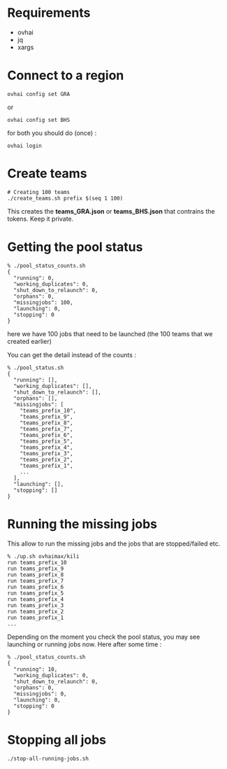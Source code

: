 # Requirements

- ovhai
- jq
- xargs

# Connect to a region

```
ovhai config set GRA
```

or 

```
ovhai config set BHS
````

for both you should do (once) : 

```
ovhai login
````

# Create teams

````
# Creating 100 teams
./create_teams.sh prefix $(seq 1 100)
````

This creates the **teams_GRA.json** or **teams_BHS.json** that contrains the tokens. Keep it private.

# Getting the pool status 

````
% ./pool_status_counts.sh 
{
  "running": 0,
  "working_duplicates": 0,
  "shut_down_to_relaunch": 0,
  "orphans": 0,
  "missingjobs": 100,
  "launching": 0,
  "stopping": 0
}
````

here we have 100 jobs that need to be launched (the 100 teams that we created earlier)

You can get the detail instead of the counts : 

```
% ./pool_status.sh
{
  "running": [],
  "working_duplicates": [],
  "shut_down_to_relaunch": [],
  "orphans": [],
  "missingjobs": [
    "teams_prefix_10",
    "teams_prefix_9",
    "teams_prefix_8",
    "teams_prefix_7",
    "teams_prefix_6",
    "teams_prefix_5",
    "teams_prefix_4",
    "teams_prefix_3",
    "teams_prefix_2",
    "teams_prefix_1",
    ...
  ],
  "launching": [],
  "stopping": []
}
```


# Running the missing jobs 

This allow to run the missing jobs and the jobs that are stopped/failed etc.

```
% ./up.sh ovhaimax/kili
run teams_prefix_10
run teams_prefix_9
run teams_prefix_8
run teams_prefix_7
run teams_prefix_6
run teams_prefix_5
run teams_prefix_4
run teams_prefix_3
run teams_prefix_2
run teams_prefix_1
...
```

Depending on the moment you check the pool status, you may see launching or running jobs now. Here after some time : 

```
% ./pool_status_counts.sh               
{
  "running": 10,
  "working_duplicates": 0,
  "shut_down_to_relaunch": 0,
  "orphans": 0,
  "missingjobs": 0,
  "launching": 0,
  "stopping": 0
}
````

# Stopping all jobs

```
./stop-all-running-jobs.sh 
```


